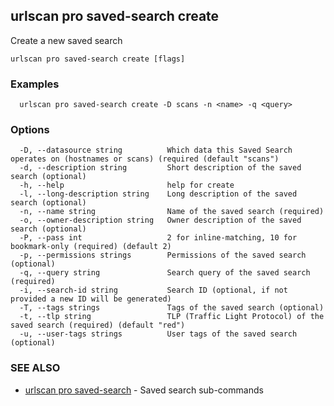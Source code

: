 ## urlscan pro saved-search create

Create a new saved search

```
urlscan pro saved-search create [flags]
```

### Examples

```
  urlscan pro saved-search create -D scans -n <name> -q <query>
```

### Options

```
  -D, --datasource string          Which data this Saved Search operates on (hostnames or scans) (required (default "scans")
  -d, --description string         Short description of the saved search (optional)
  -h, --help                       help for create
  -l, --long-description string    Long description of the saved search (optional)
  -n, --name string                Name of the saved search (required)
  -o, --owner-description string   Owner description of the saved search (optional)
  -P, --pass int                   2 for inline-matching, 10 for bookmark-only (required) (default 2)
  -p, --permissions strings        Permissions of the saved search (optional)
  -q, --query string               Search query of the saved search (required)
  -i, --search-id string           Search ID (optional, if not provided a new ID will be generated)
  -T, --tags strings               Tags of the saved search (optional)
  -t, --tlp string                 TLP (Traffic Light Protocol) of the saved search (required) (default "red")
  -u, --user-tags strings          User tags of the saved search (optional)
```

### SEE ALSO

* [urlscan pro saved-search](urlscan_pro_saved-search.md)	 - Saved search sub-commands


